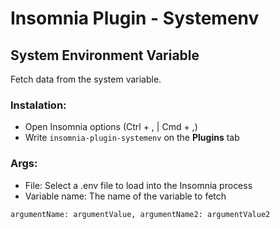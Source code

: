 # Insomnia Plugin - Systemenv

## System Environment Variable

Fetch data from the system variable.

### Instalation:

- Open Insomnia options (Ctrl + , | Cmd + ,)
- Write `insomnia-plugin-systemenv` on the **Plugins** tab

### Args:

- File: Select a .env file to load into the Insomnia process
- Variable name: The name of the variable to fetch

`argumentName: argumentValue, argumentName2: argumentValue2`
